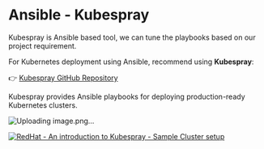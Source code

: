 # Ansible - Kubespray

Kubespray is Ansible based tool, we can tune the playbooks based on our project requirement.


For Kubernetes deployment using Ansible,  recommend  using **Kubespray**:

👉 [Kubespray GitHub Repository](https://github.com/kubernetes-sigs/kubespray)

Kubespray provides Ansible playbooks for deploying production-ready Kubernetes clusters.

![Uploading image.png…]()

[![RedHat - An introduction to Kubespray - Sample Cluster setup]()](https://www.redhat.com/en/blog/kubespray-deploy-kubernetes)

